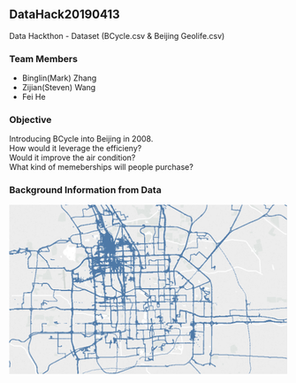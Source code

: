 ## DataHack20190413
 Data Hackthon - Dataset (BCycle.csv & Beijing Geolife.csv)
### Team Members
 - Binglin(Mark) Zhang 
 - Zijian(Steven) Wang 
 - Fei He 
### Objective 
Introducing BCycle into Beijing in 2008.   
How would it leverage the efficieny?  
Would it improve the air condition?   
What kind of memeberships will people purchase?  
### Background Information from Data
![Beijing 5 samples](https://raw.githubusercontent.com/MMarkZhang/DataHack20190413/master/Visualization/Sheet%201.png)
